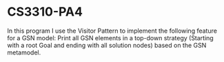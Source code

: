 # CS3310-PA4
In this program I use the Visitor Pattern to implement the following feature for a GSN model: Print all GSN elements in a top-down strategy (Starting with a root Goal and ending with all solution nodes) based on the GSN metamodel.
